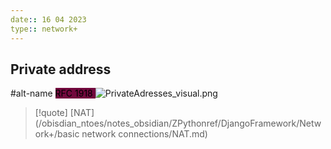 ```yaml
---
date:: 16 04 2023
type:: network+
---
```

## Private address
#alt-name 
<mark style="background: #72083D;">RFC 1918 </mark>
![PrivateAdresses_visual.png](/static/PrivateAdresses_visual.png)


>[!quote] [NAT](/obisdian_ntoes/notes_obsidian/ZPythonref/DjangoFramework/Network+/basic network connections/NAT.md)